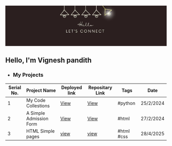 
 ![Banner GitHub](https://github.com/Vignesha0408/Vignesha0408/blob/main/Images/connect.png)

  ## Hello, I'm Vignesh pandith
    

  - <h3>My Projects</h3>

| Serial No. | Project Name | Deployed link |Repositary Link | Tags | Date|
|---|---|---|---|---| --- |
| 1 | My Code Collestions | [View](https://vignesha0408.github.io/Code-collections/ )| [View](https://github.com/Vignesha0408/Code-collections) | #python | 25/2/2024|
| 2 | A Simple Admission Form | [View]( https://vignesha0408.github.io/Admission-form/ ) | [View]( https://github.com/Vignesha0408/Admission-form) | #html | 27/2/2024|
|3|HTML Simple pages|[view](https://vignesha0408.github.io/vignesh-s-html-pages/)|[view](https://github.com/Vignesha0408/vignesh-s-html-pages)|#html #css|28/4/2025|
